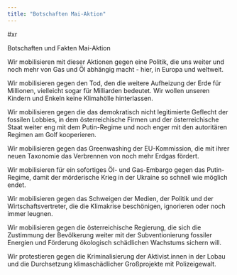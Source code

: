 ```yaml
---
title: "Botschaften Mai-Aktion"
---
```


#xr 




Botschaften und Fakten Mai-Aktion

Wir mobilisieren mit dieser Aktionen gegen eine Politik, die uns weiter und noch mehr von Gas und Öl abhängig macht - hier, in Europa und weltweit.

Wir mobilisieren gegen den Tod, den die weitere Aufheizung der Erde für Millionen, vielleicht sogar für Milliarden bedeutet. Wir wollen unseren Kindern und Enkeln keine Klimahölle hinterlassen. 

Wir mobilisieren gegen die das demokratisch nicht legitimierte Geflecht der fossilen Lobbies, in dem österreichische Firmen und der österreichische Staat weiter eng mit dem Putin-Regime und noch enger mit den autoritären Regimen am Golf kooperieren. 

Wir mobilisieren gegen das Greenwashing der EU-Kommission, die mit ihrer neuen Taxonomie das Verbrennen von noch mehr Erdgas fördert. 

Wir mobilisieren für ein sofortiges Öl- und Gas-Embargo gegen das Putin-Regime, damit der mörderische Krieg in der Ukraine so schnell wie möglich endet. 

Wir mobilisieren gegen das Schweigen der Medien, der Politik und der Wirtschaftsvertreter, die die Klimakrise beschönigen, ignorieren oder noch immer leugnen.

Wir mobilisieren gegen die österreichische Regierung, die sich die Zustimmung der Bevölkerung weiter mit der Subventionierung fossiler Energien und Förderung ökologisch schädlichen Wachstums sichern will. 

Wir protestieren gegen die Kriminalisierung der Aktivist.innen in der Lobau und die Durchsetzung klimaschädlicher Großprojekte mit Polizeigewalt. 